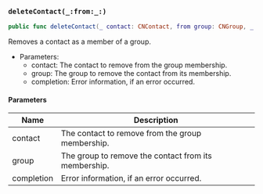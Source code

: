 ### `deleteContact(_:from:_:)`

```swift
public func deleteContact(_ contact: CNContact, from group: CNGroup, _ completion: @escaping (Result<Bool, Error>) -> Void)
```

Removes a contact as a member of a group.
- Parameters:
  - contact: The contact to remove from the group membership.
  - group: The group to remove the contact from its membership.
  - completion: Error information, if an error occurred.

#### Parameters

| Name | Description |
| ---- | ----------- |
| contact | The contact to remove from the group membership. |
| group | The group to remove the contact from its membership. |
| completion | Error information, if an error occurred. |